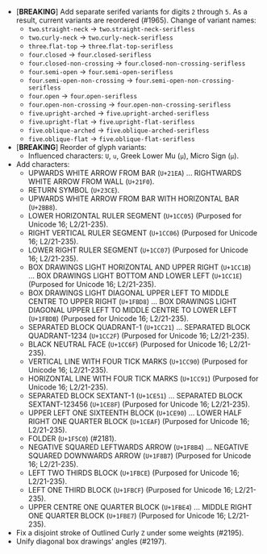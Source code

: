 * \[**BREAKING**\] Add separate serifed variants for digits `2` through `5`. As a result, current variants are reordered (#1965). Change of variant names:
  - `two`.`straight-neck` → `two`.`straight-neck-serifless`
  - `two`.`curly-neck` → `two`.`curly-neck-serifless`
  - `three`.`flat-top` → `three`.`flat-top-serifless`
  - `four`.`closed` → `four`.`closed-serifless`
  - `four`.`closed-non-crossing` → `four`.`closed-non-crossing-serifless`
  - `four`.`semi-open` → `four`.`semi-open-serifless`
  - `four`.`semi-open-non-crossing` → `four`.`semi-open-non-crossing-serifless`
  - `four`.`open` → `four`.`open-serifless`
  - `four`.`open-non-crossing` → `four`.`open-non-crossing-serifless`
  - `five`.`upright-arched` → `five`.`upright-arched-serifless`
  - `five`.`upright-flat` → `five`.`upright-flat-serifless`
  - `five`.`oblique-arched` → `five`.`oblique-arched-serifless`
  - `five`.`oblique-flat` → `five`.`oblique-flat-serifless`
* \[**BREAKING**\] Reorder of glyph variants:
   - Influenced characters: `U`, `u`, Greek Lower Mu (`μ`), Micro Sign (`µ`).
* Add characters:
  - UPWARDS WHITE ARROW FROM BAR (`U+21EA`) ... RIGHTWARDS WHITE ARROW FROM WALL (`U+21F0`).
  - RETURN SYMBOL (`U+23CE`).
  - UPWARDS WHITE ARROW FROM BAR WITH HORIZONTAL BAR (`U+2BB8`).
  - LOWER HORIZONTAL RULER SEGMENT (`U+1CC05`)  (Purposed for Unicode 16; L2/21-235).
  - RIGHT VERTICAL RULER SEGMENT (`U+1CC06`)  (Purposed for Unicode 16; L2/21-235).
  - LOWER RIGHT RULER SEGMENT (`U+1CC07`)  (Purposed for Unicode 16; L2/21-235).
  - BOX DRAWINGS LIGHT HORIZONTAL AND UPPER RIGHT (`U+1CC1B`) ... BOX DRAWINGS LIGHT BOTTOM AND LOWER LEFT (`U+1CC1E`)  (Purposed for Unicode 16; L2/21-235).
  - BOX DRAWINGS LIGHT DIAGONAL UPPER LEFT TO MIDDLE CENTRE TO UPPER RIGHT (`U+1FBD8`) ... BOX DRAWINGS LIGHT DIAGONAL UPPER LEFT TO MIDDLE CENTRE TO LOWER LEFT (`U+1FBDB`)  (Purposed for Unicode 16; L2/21-235).
  - SEPARATED BLOCK QUADRANT-1 (`U+1CC21`) ... SEPARATED BLOCK QUADRANT-1234 (`U+1CC2F`)  (Purposed for Unicode 16; L2/21-235).
  - BLACK NEUTRAL FACE (`U+1CC6F`)  (Purposed for Unicode 16; L2/21-235).
  - VERTICAL LINE WITH FOUR TICK MARKS (`U+1CC90`)  (Purposed for Unicode 16; L2/21-235).
  - HORIZONTAL LINE WITH FOUR TICK MARKS (`U+1CC91`)  (Purposed for Unicode 16; L2/21-235).
  - SEPARATED BLOCK SEXTANT-1 (`U+1CE51`) ... SEPARATED BLOCK SEXTANT-123456 (`U+1CE8F`)  (Purposed for Unicode 16; L2/21-235).
  - UPPER LEFT ONE SIXTEENTH BLOCK (`U+1CE90`) ... LOWER HALF RIGHT ONE QUARTER BLOCK (`U+1CEAF`)  (Purposed for Unicode 16; L2/21-235).
  - FOLDER (`U+1F5C0`) (#2181).
  - NEGATIVE SQUARED LEFTWARDS ARROW (`U+1F8B4`) ... NEGATIVE SQUARED DOWNWARDS ARROW (`U+1F8B7`)  (Purposed for Unicode 16; L2/21-235).
  - LEFT TWO THIRDS BLOCK (`U+1FBCE`)  (Purposed for Unicode 16; L2/21-235).
  - LEFT ONE THIRD BLOCK (`U+1FBCF`)  (Purposed for Unicode 16; L2/21-235).
  - UPPER CENTRE ONE QUARTER BLOCK (`U+1FBE4`) ... MIDDLE RIGHT ONE QUARTER BLOCK (`U+1FBE7`)  (Purposed for Unicode 16; L2/21-235).
* Fix a disjoint stroke of Outlined Curly `Z` under some weights (#2195).
* Unify diagonal box drawings' angles (#2197).
